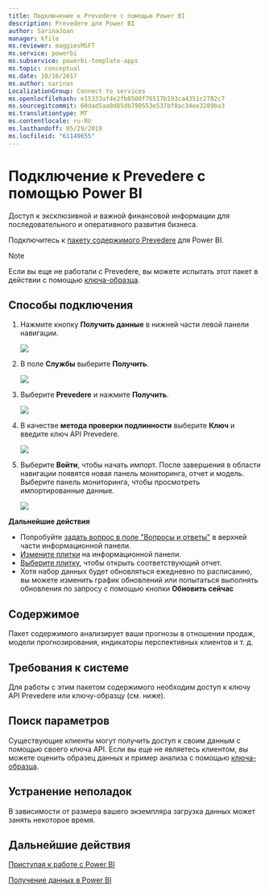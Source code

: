 ```yaml
---
title: Подключение к Prevedere с помощью Power BI
description: Prevedere для Power BI
author: SarinaJoan
manager: kfile
ms.reviewer: maggiesMSFT
ms.service: powerbi
ms.subservice: powerbi-template-apps
ms.topic: conceptual
ms.date: 10/16/2017
ms.author: sarinas
LocalizationGroup: Connect to services
ms.openlocfilehash: e15333af4e2fb8508f76517b193ca4351c2782c7
ms.sourcegitcommit: 60dad5aa0d85db790553e537bf8ac34ee3289ba3
ms.translationtype: MT
ms.contentlocale: ru-RU
ms.lasthandoff: 05/29/2019
ms.locfileid: "61149655"
---
```

# <a name="connect-to-prevedere-with-power-bi"></a>Подключение к Prevedere с помощью Power BI
Доступ к эксклюзивной и важной финансовой информации для последовательного и оперативного развития бизнеса.

Подключитесь к [пакету содержимого Prevedere](https://app.powerbi.com/getdata/services/prevedere) для Power BI.

>[!NOTE]
>Если вы еще не работали с Prevedere, вы можете испытать этот пакет в действии с помощью [ключа-образца](https://prevederepowerbiconnector.azurewebsites.net/static/learnmore.html).

## <a name="how-to-connect"></a>Способы подключения
1. Нажмите кнопку **Получить данные** в нижней части левой панели навигации.
   
   ![](media/service-connect-to-prevedere/getdata.png)
2. В поле **Службы** выберите **Получить**.
   
   ![](media/service-connect-to-prevedere/services.png)
3. Выберите **Prevedere** и нажмите **Получить**.
   
   ![](media/service-connect-to-prevedere/connect.png)
4. В качестве **метода проверки подлинности** выберите **Ключ** и введите ключ API Prevedere.
   
    ![](media/service-connect-to-prevedere/creds.png)
5. Выберите **Войти**, чтобы начать импорт. После завершения в области навигации появятся новая панель мониторинга, отчет и модель. Выберите панель мониторинга, чтобы просмотреть импортированные данные.
   
     ![](media/service-connect-to-prevedere/dashboard.png)

**Дальнейшие действия**

* Попробуйте [задать вопрос в поле "Вопросы и ответы"](consumer/end-user-q-and-a.md) в верхней части информационной панели.
* [Измените плитки](service-dashboard-edit-tile.md) на информационной панели.
* [Выберите плитку](consumer/end-user-tiles.md), чтобы открыть соответствующий отчет.
* Хотя набор данных будет обновляться ежедневно по расписанию, вы можете изменить график обновлений или попытаться выполнять обновления по запросу с помощью кнопки **Обновить сейчас**

## <a name="whats-included"></a>Содержимое
Пакет содержимого анализирует ваши прогнозы в отношении продаж, модели прогнозирования, индикаторы перспективных клиентов и т. д.

## <a name="system-requirements"></a>Требования к системе
Для работы с этим пакетом содержимого необходим доступ к ключу API Prevedere или ключу-образцу (см. ниже).

## <a name="finding-parameters"></a>Поиск параметров
<a name="FindingParams"></a>

Существующие клиенты могут получить доступ к своим данным с помощью своего ключа API. Если вы еще не являетесь клиентом, вы можете оценить образец данных и пример анализа с помощью [ключа-образца](https://prevederepowerbiconnector.azurewebsites.net/static/learnmore.html).

## <a name="troubleshooting"></a>Устранение неполадок
В зависимости от размера вашего экземпляра загрузка данных может занять некоторое время.

## <a name="next-steps"></a>Дальнейшие действия
[Приступая к работе с Power BI](service-get-started.md)

[Получение данных в Power BI](service-get-data.md)

